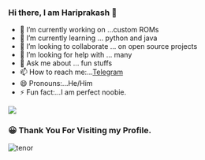 ### Hi there, I am Hariprakash 👋
- 🔭 I’m currently working on  ...custom ROMs
- 🌱 I’m currently learning ... python and java
- 👯 I’m looking to collaborate ... on open source projects
- 🤔 I’m looking for help with ... many
- 💬 Ask me about ... fun stuffs
- 📫 How to reach me:...[Telegram](https://t.me/Thunder105)
- 😄 Pronouns:...He/Him
- ⚡ Fun fact:...I am perfect noobie.

<img src="https://github-readme-stats.vercel.app/api?username=Thunder105&show_icons=true&theme=monokai&count_private=true&show_owner=true&include_all_commits=true">

 ### :grinning: Thank You For Visiting my Profile.

![tenor](https://user-images.githubusercontent.com/73026586/116538681-7b177e80-a905-11eb-8730-340be2d589d0.gif)

